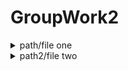 <!--
 _       __          __  _____
| |     / /__  ___  / /_|__  /
| | /| / / _ \/ _ \/ //_//_ < 
| |/ |/ /  __/  __/ ,< ___/ / 
|__/|__/\___/\___/_/|_/____/  
                              
Maintainers:
Date Created:
-->

# GroupWork2

<details>
    <summary>path/file one</summary>

    ``` java

        /* test */

    ```
</details>

<details>
    <summary>path2/file two</summary>

    ``` java

        /* test */

    ```
</details>
